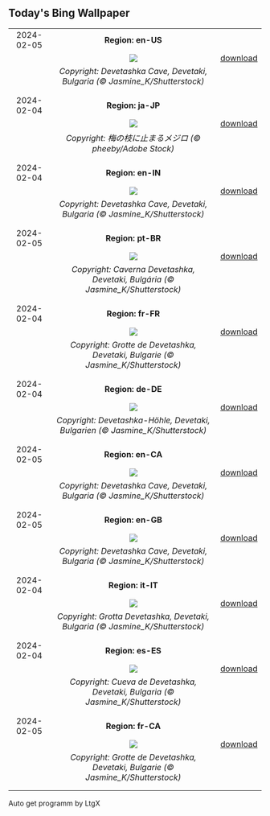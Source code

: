 ## Today's Bing Wallpaper
|      |      |      |
| :----: | :----: | :----: |
|2024-02-05|**Region: en-US**||
||![](https://www.bing.com/th?id=OHR.DevetashkaCave_EN-US7989247628_UHD.jpg&pid=hp&w=1152&h=648&rs=1&c=4)| [download](https://www.bing.com/th?id=OHR.DevetashkaCave_EN-US7989247628_UHD.jpg)|
||*Copyright: Devetashka Cave, Devetaki, Bulgaria (© Jasmine_K/Shutterstock)*
||
|||
|2024-02-04|**Region: ja-JP**||
||![](https://www.bing.com/th?id=OHR.Risshun2024_JA-JP0473025978_UHD.jpg&pid=hp&w=1152&h=648&rs=1&c=4)| [download](https://www.bing.com/th?id=OHR.Risshun2024_JA-JP0473025978_UHD.jpg)|
||*Copyright: 梅の枝に止まるメジロ  (© pheeby/Adobe Stock)*
||
|||
|2024-02-04|**Region: en-IN**||
||![](https://www.bing.com/th?id=OHR.DevetashkaCave_EN-IN5940085595_UHD.jpg&pid=hp&w=1152&h=648&rs=1&c=4)| [download](https://www.bing.com/th?id=OHR.DevetashkaCave_EN-IN5940085595_UHD.jpg)|
||*Copyright: Devetashka Cave, Devetaki, Bulgaria (© Jasmine_K/Shutterstock)*
||
|||
|2024-02-05|**Region: pt-BR**||
||![](https://www.bing.com/th?id=OHR.DevetashkaCave_PT-BR2895645670_UHD.jpg&pid=hp&w=1152&h=648&rs=1&c=4)| [download](https://www.bing.com/th?id=OHR.DevetashkaCave_PT-BR2895645670_UHD.jpg)|
||*Copyright: Caverna Devetashka, Devetaki, Bulgária (© Jasmine_K/Shutterstock)*
||
|||
|2024-02-04|**Region: fr-FR**||
||![](https://www.bing.com/th?id=OHR.DevetashkaCave_FR-FR4993374932_UHD.jpg&pid=hp&w=1152&h=648&rs=1&c=4)| [download](https://www.bing.com/th?id=OHR.DevetashkaCave_FR-FR4993374932_UHD.jpg)|
||*Copyright: Grotte de Devetashka, Devetaki, Bulgarie (© Jasmine_K/Shutterstock)*
||
|||
|2024-02-04|**Region: de-DE**||
||![](https://www.bing.com/th?id=OHR.DevetashkaCave_DE-DE0726583850_UHD.jpg&pid=hp&w=1152&h=648&rs=1&c=4)| [download](https://www.bing.com/th?id=OHR.DevetashkaCave_DE-DE0726583850_UHD.jpg)|
||*Copyright: Devetashka-Höhle, Devetaki, Bulgarien (© Jasmine_K/Shutterstock)*
||
|||
|2024-02-05|**Region: en-CA**||
||![](https://www.bing.com/th?id=OHR.DevetashkaCave_EN-CA8463876587_UHD.jpg&pid=hp&w=1152&h=648&rs=1&c=4)| [download](https://www.bing.com/th?id=OHR.DevetashkaCave_EN-CA8463876587_UHD.jpg)|
||*Copyright: Devetashka Cave, Devetaki, Bulgaria (© Jasmine_K/Shutterstock)*
||
|||
|2024-02-05|**Region: en-GB**||
||![](https://www.bing.com/th?id=OHR.DevetashkaCave_EN-GB0187525185_UHD.jpg&pid=hp&w=1152&h=648&rs=1&c=4)| [download](https://www.bing.com/th?id=OHR.DevetashkaCave_EN-GB0187525185_UHD.jpg)|
||*Copyright: Devetashka Cave, Devetaki, Bulgaria (© Jasmine_K/Shutterstock)*
||
|||
|2024-02-04|**Region: it-IT**||
||![](https://www.bing.com/th?id=OHR.DevetashkaCave_IT-IT5414731780_UHD.jpg&pid=hp&w=1152&h=648&rs=1&c=4)| [download](https://www.bing.com/th?id=OHR.DevetashkaCave_IT-IT5414731780_UHD.jpg)|
||*Copyright: Grotta Devetashka, Devetaki, Bulgaria (© Jasmine_K/Shutterstock)*
||
|||
|2024-02-04|**Region: es-ES**||
||![](https://www.bing.com/th?id=OHR.DevetashkaCave_ES-ES7825741448_UHD.jpg&pid=hp&w=1152&h=648&rs=1&c=4)| [download](https://www.bing.com/th?id=OHR.DevetashkaCave_ES-ES7825741448_UHD.jpg)|
||*Copyright: Cueva de Devetashka, Devetaki, Bulgaria (© Jasmine_K/Shutterstock)*
||
|||
|2024-02-05|**Region: fr-CA**||
||![](https://www.bing.com/th?id=OHR.DevetashkaCave_FR-CA0940185215_UHD.jpg&pid=hp&w=1152&h=648&rs=1&c=4)| [download](https://www.bing.com/th?id=OHR.DevetashkaCave_FR-CA0940185215_UHD.jpg)|
||*Copyright: Grotte de Devetashka, Devetaki, Bulgarie (© Jasmine_K/Shutterstock)*
||
|||

Auto get programm by LtgX

